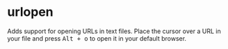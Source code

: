 # urlopen
Adds support for opening URLs in text files. Place the cursor over a URL in your file and press <kbd>Alt + o</kbd> to open it in your default browser.
